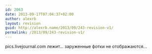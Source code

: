 ```yaml
---
id: 2063
date: 2013-09-17T07:04:37+02:00
author: alexrb
layout: revision
guid: http://alexrb.name/2013/09/243-revision-v1/
permalink: /2013/09/243-revision-v1/
---
```

pics.livejournal.com лежит&#8230; заруженные фотки не отображаются&#8230;